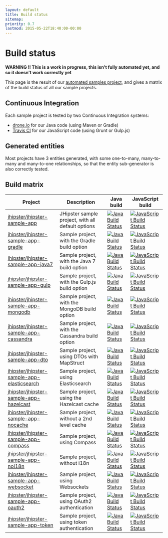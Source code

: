 ```yaml
---
layout: default
title: Build status
sitemap:
priority: 0.7
lastmod: 2015-05-22T18:40:00-00:00
---
```


# <i class="fa fa-industry"></i> Build status

__WARNING !! This is a work in progress, this isn't fully automated yet, and so it doesn't work correctly yet__

This page is the result of our [automated samples project](https://github.com/jhipster/jhipster-automated-samples), and gives a matrix of the build status of all our sample projects.

## Continuous Integration

Each sample project is tested by two Continuous Integration systems:

- [drone.io](https://drone.io/) for our Java code (using Maven or Gradle)
- [Travis CI](https://travis-ci.org/) for our JavaScript code (using Grunt or Gulp.js)

## Generated entities

Most projects have 3 entities generated, with some one-to-many, many-to-many and many-to-one relationships, so that the entity sub-generator is also correctly tested.

## Build matrix

| Project          | Description       | Java build    | JavaScript build |
| ------------- | ----------------- | ------------- | ------------- |
| [jhipster/jhipster-sample-app](https://github.com/jhipster/jhipster-sample-app) | JHipster sample project, with all default options | [![Java Build Status](https://drone.io/github.com/jhipster/jhipster-sample-app/status.png)](https://drone.io/github.com/jhipster/jhipster-sample-app/latest)  | [![JavaScript Build Status](https://travis-ci.org/jhipster/jhipster-sample-app.svg?branch=master)](https://travis-ci.org/jhipster/jhipster-sample-app)  |
| [jhipster/jhipster-sample-app-gradle](https://github.com/jhipster/jhipster-sample-app-gradle) | Sample project, with the Gradle build option | [![Java Build Status](https://drone.io/github.com/jhipster/jhipster-sample-app-gradle/status.png)](https://drone.io/github.com/jhipster/jhipster-sample-app-gradle/latest)  | [![JavaScript Build Status](https://travis-ci.org/jhipster/jhipster-sample-app-gradle.svg?branch=master)](https://travis-ci.org/jhipster/jhipster-sample-app-gradle)  |
| [jhipster/jhipster-sample-app-java7](https://github.com/jhipster/jhipster-sample-app-java7) | Sample project, with the Java 7 build option | [![Java Build Status](https://drone.io/github.com/jhipster/jhipster-sample-app-java7/status.png)](https://drone.io/github.com/jhipster/jhipster-sample-app-java7/latest)  | [![JavaScript Build Status](https://travis-ci.org/jhipster/jhipster-sample-app-java7.svg?branch=master)](https://travis-ci.org/jhipster/jhipster-sample-app-java7)  |
| [jhipster/jhipster-sample-app-gulp](https://github.com/jhipster/jhipster-sample-app-gulp) | Sample project, with the Gulp.js build option | [![Java Build Status](https://drone.io/github.com/jhipster/jhipster-sample-app-gulp/status.png)](https://drone.io/github.com/jhipster/jhipster-sample-app-gulp/latest)  | [![JavaScript Build Status](https://travis-ci.org/jhipster/jhipster-sample-app-gulp.svg?branch=master)](https://travis-ci.org/jhipster/jhipster-sample-app-gulp)  |
| [jhipster/jhipster-sample-app-mongodb](https://github.com/jhipster/jhipster-sample-app-mongodb) | Sample project, with the MongoDB build option | [![Java Build Status](https://drone.io/github.com/jhipster/jhipster-sample-app-mongodb/status.png)](https://drone.io/github.com/jhipster/jhipster-sample-app-mongodb/latest)  | [![JavaScript Build Status](https://travis-ci.org/jhipster/jhipster-sample-app-mongodb.svg?branch=master)](https://travis-ci.org/jhipster/jhipster-sample-app-mongodb)  |
| [jhipster/jhipster-sample-app-cassandra](https://github.com/jhipster/jhipster-sample-app-cassandra) | Sample project, with the Cassandra build option | [![Java Build Status](https://drone.io/github.com/jhipster/jhipster-sample-app-cassandra/status.png)](https://drone.io/github.com/jhipster/jhipster-sample-app-cassandra/latest)  | [![JavaScript Build Status](https://travis-ci.org/jhipster/jhipster-sample-app-cassandra.svg?branch=master)](https://travis-ci.org/jhipster/jhipster-sample-app-cassandra)  |
| [jhipster/jhipster-sample-app-dto](https://github.com/jhipster/jhipster-sample-app-dto) | Sample project, using DTOs with MapStruct | [![Java Build Status](https://drone.io/github.com/jhipster/jhipster-sample-app-dto/status.png)](https://drone.io/github.com/jhipster/jhipster-sample-app-dto/latest)  | [![JavaScript Build Status](https://travis-ci.org/jhipster/jhipster-sample-app-dto.svg?branch=master)](https://travis-ci.org/jhipster/jhipster-sample-app-dto)  |
| [jhipster/jhipster-sample-app-elasticsearch](https://github.com/jhipster/jhipster-sample-app-elasticsearch) | Sample project, using Elasticsearch | [![Java Build Status](https://drone.io/github.com/jhipster/jhipster-sample-app-elasticsearch/status.png)](https://drone.io/github.com/jhipster/jhipster-sample-app-elasticsearch/latest)  | [![JavaScript Build Status](https://travis-ci.org/jhipster/jhipster-sample-app-elasticsearch.svg?branch=master)](https://travis-ci.org/jhipster/jhipster-sample-app-elasticsearch)  |
| [jhipster/jhipster-sample-app-hazelcast](https://github.com/jhipster/jhipster-sample-app-hazelcast) | Sample project, using the Hazelcast cache | [![Java Build Status](https://drone.io/github.com/jhipster/jhipster-sample-app-hazelcast/status.png)](https://drone.io/github.com/jhipster/jhipster-sample-app-hazelcast/latest)  | [![JavaScript Build Status](https://travis-ci.org/jhipster/jhipster-sample-app-hazelcast.svg?branch=master)](https://travis-ci.org/jhipster/jhipster-sample-app-hazelcast)  |
| [jhipster/jhipster-sample-app-nocache](https://github.com/jhipster/jhipster-sample-app-nocache) | Sample project, without a 2nd level cache | [![Java Build Status](https://drone.io/github.com/jhipster/jhipster-sample-app-nocache/status.png)](https://drone.io/github.com/jhipster/jhipster-sample-app-nocache/latest)  | [![JavaScript Build Status](https://travis-ci.org/jhipster/jhipster-sample-app-nocache.svg?branch=master)](https://travis-ci.org/jhipster/jhipster-sample-app-nocache)  |
| [jhipster/jhipster-sample-app-compass](https://github.com/jhipster/jhipster-sample-app-compass) | Sample project, using Compass | [![Java Build Status](https://drone.io/github.com/jhipster/jhipster-sample-app-compass/status.png)](https://drone.io/github.com/jhipster/jhipster-sample-app-compass/latest)  | [![JavaScript Build Status](https://travis-ci.org/jhipster/jhipster-sample-app-compass.svg?branch=master)](https://travis-ci.org/jhipster/jhipster-sample-app-compass)  |
| [jhipster/jhipster-sample-app-noi18n](https://github.com/jhipster/jhipster-sample-app-noi18n) | Sample project, without i18n | [![Java Build Status](https://drone.io/github.com/jhipster/jhipster-sample-app-noi18n/status.png)](https://drone.io/github.com/jhipster/jhipster-sample-app-noi18n/latest)  | [![JavaScript Build Status](https://travis-ci.org/jhipster/jhipster-sample-app-noi18n.svg?branch=master)](https://travis-ci.org/jhipster/jhipster-sample-app-noi18n)  |
| [jhipster/jhipster-sample-app-websocket](https://github.com/jhipster/jhipster-sample-app-websocket) | Sample project, using Websockets | [![Java Build Status](https://drone.io/github.com/jhipster/jhipster-sample-app-websocket/status.png)](https://drone.io/github.com/jhipster/jhipster-sample-app-websocket/latest)  | [![JavaScript Build Status](https://travis-ci.org/jhipster/jhipster-sample-app-websocket.svg?branch=master)](https://travis-ci.org/jhipster/jhipster-sample-app-websocket)  |
| [jhipster/jhipster-sample-app-oauth2](https://github.com/jhipster/jhipster-sample-app-oauth2) | Sample project, using OAuth2 authentication | [![Java Build Status](https://drone.io/github.com/jhipster/jhipster-sample-app-oauth2/status.png)](https://drone.io/github.com/jhipster/jhipster-sample-app-oauth2/latest)  | [![JavaScript Build Status](https://travis-ci.org/jhipster/jhipster-sample-app-oauth2.svg?branch=master)](https://travis-ci.org/jhipster/jhipster-sample-app-oauth2)  |
| [jhipster/jhipster-sample-app-token](https://github.com/jhipster/jhipster-sample-app-token) | Sample project, using token authentication | [![Java Build Status](https://drone.io/github.com/jhipster/jhipster-sample-app-token/status.png)](https://drone.io/github.com/jhipster/jhipster-sample-app-token/latest)  | [![JavaScript Build Status](https://travis-ci.org/jhipster/jhipster-sample-app-token.svg?branch=master)](https://travis-ci.org/jhipster/jhipster-sample-app-token)  |
